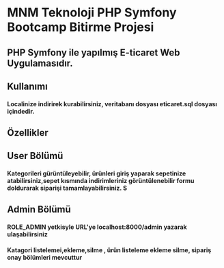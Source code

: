 # MNM Teknoloji PHP Symfony Bootcamp Bitirme Projesi
## PHP Symfony ile yapılmış E-ticaret Web Uygulamasıdır. 

## Kullanımı
#### Localinize indirirek kurabilirsiniz, veritabanı dosyası eticaret.sql dosyası içindedir. 

##  Özellikler
## User Bölümü

#### Kategorileri gürüntüleyebilir, ürünleri giriş yaparak sepetinize atabilirsiniz,sepet kısmında indirimleriniz görüntülenebilir formu doldurarak siparişi tamamlayabilirsiniz. S

## Admin Bölümü 
####  ROLE_ADMIN yetkisyle URL'ye localhost:8000/admin yazarak ulaşabilirsiniz
#### Katagori listelemei,ekleme,silme , ürün listeleme ekleme silme, sipariş onay bölümleri mevcuttur
